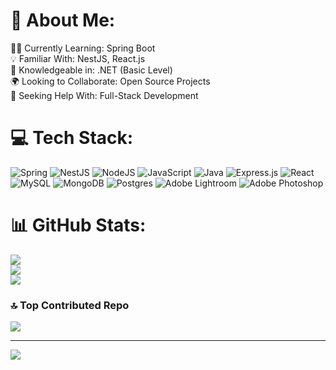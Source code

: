 # 💫 About Me:
👨‍💻 Currently Learning: Spring Boot<br>💡 Familiar With: NestJS, React.js<br>🔧 Knowledgeable in: .NET (Basic Level)<br>🌍 Looking to Collaborate: Open Source Projects<br>🤝 Seeking Help With: Full-Stack Development


# 💻 Tech Stack:
![Spring](https://img.shields.io/badge/spring-%236DB33F.svg?style=plastic&logo=spring&logoColor=white) ![NestJS](https://img.shields.io/badge/nestjs-%23E0234E.svg?style=plastic&logo=nestjs&logoColor=white) ![NodeJS](https://img.shields.io/badge/node.js-6DA55F?style=plastic&logo=node.js&logoColor=white) ![JavaScript](https://img.shields.io/badge/javascript-%23323330.svg?style=plastic&logo=javascript&logoColor=%23F7DF1E) ![Java](https://img.shields.io/badge/java-%23ED8B00.svg?style=plastic&logo=openjdk&logoColor=white) ![Express.js](https://img.shields.io/badge/express.js-%23404d59.svg?style=plastic&logo=express&logoColor=%2361DAFB) ![React](https://img.shields.io/badge/react-%2320232a.svg?style=plastic&logo=react&logoColor=%2361DAFB) ![MySQL](https://img.shields.io/badge/mysql-4479A1.svg?style=plastic&logo=mysql&logoColor=white) ![MongoDB](https://img.shields.io/badge/MongoDB-%234ea94b.svg?style=plastic&logo=mongodb&logoColor=white) ![Postgres](https://img.shields.io/badge/postgres-%23316192.svg?style=plastic&logo=postgresql&logoColor=white) ![Adobe Lightroom](https://img.shields.io/badge/Adobe%20Lightroom-31A8FF.svg?style=plastic&logo=Adobe%20Lightroom&logoColor=white) ![Adobe Photoshop](https://img.shields.io/badge/adobe%20photoshop-%2331A8FF.svg?style=plastic&logo=adobe%20photoshop&logoColor=white)
# 📊 GitHub Stats:
![](https://github-readme-stats.vercel.app/api?username=dibya-the-coder&theme=dark&hide_border=false&include_all_commits=false&count_private=true)<br/>
![](https://github-readme-streak-stats.herokuapp.com/?user=dibya-the-coder&theme=dark&hide_border=false)<br/>
![](https://github-readme-stats.vercel.app/api/top-langs/?username=dibya-the-coder&theme=dark&hide_border=false&include_all_commits=false&count_private=true&layout=compact)

### 🔝 Top Contributed Repo
![](https://github-contributor-stats.vercel.app/api?username=dibya-the-coder&limit=5&theme=dark&combine_all_yearly_contributions=true)

---
[![](https://visitcount.itsvg.in/api?id=dibya-the-coder&icon=0&color=0)](https://visitcount.itsvg.in)

<!-- Proudly created with GPRM ( https://gprm.itsvg.in ) -->
